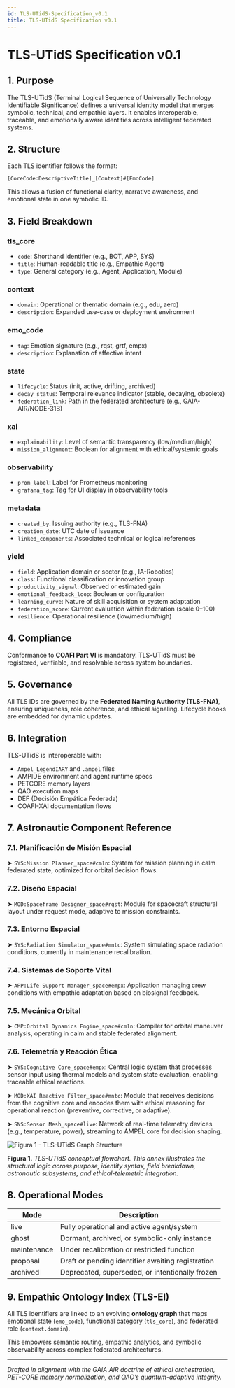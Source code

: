 ```yaml
---
id: TLS-UTidS-Specification_v0.1
title: TLS-UTidS Specification v0.1
---
```


# TLS-UTidS Specification v0.1

## 1. Purpose

The TLS-UTidS (Terminal Logical Sequence of Universally Technology Identifiable Significance) defines a universal identity model that merges symbolic, technical, and empathic layers. It enables interoperable, traceable, and emotionally aware identities across intelligent federated systems.

## 2. Structure

Each TLS identifier follows the format:

```
[CoreCode:DescriptiveTitle]_[Context]#[EmoCode]
```

This allows a fusion of functional clarity, narrative awareness, and emotional state in one symbolic ID.

## 3. Field Breakdown

### tls_core

- `code`: Shorthand identifier (e.g., BOT, APP, SYS)
- `title`: Human-readable title (e.g., Empathic Agent)
- `type`: General category (e.g., Agent, Application, Module)

### context

- `domain`: Operational or thematic domain (e.g., edu, aero)
- `description`: Expanded use-case or deployment environment

### emo_code

- `tag`: Emotion signature (e.g., rqst, grtf, empx)
- `description`: Explanation of affective intent

### state

- `lifecycle`: Status (init, active, drifting, archived)
- `decay_status`: Temporal relevance indicator (stable, decaying, obsolete)
- `federation_link`: Path in the federated architecture (e.g., GAIA-AIR/NODE-31B)

### xai

- `explainability`: Level of semantic transparency (low/medium/high)
- `mission_alignment`: Boolean for alignment with ethical/systemic goals

### observability

- `prom_label`: Label for Prometheus monitoring
- `grafana_tag`: Tag for UI display in observability tools

### metadata

- `created_by`: Issuing authority (e.g., TLS-FNA)
- `creation_date`: UTC date of issuance
- `linked_components`: Associated technical or logical references

### yield

- `field`: Application domain or sector (e.g., IA-Robotics)
- `class`: Functional classification or innovation group
- `productivity_signal`: Observed or estimated gain
- `emotional_feedback_loop`: Boolean or configuration
- `learning_curve`: Nature of skill acquisition or system adaptation
- `federation_score`: Current evaluation within federation (scale 0–100)
- `resilience`: Operational resilience (low/medium/high)

## 4. Compliance

Conformance to **COAFI Part VI** is mandatory. TLS-UTidS must be registered, verifiable, and resolvable across system boundaries.

## 5. Governance

All TLS IDs are governed by the **Federated Naming Authority (TLS-FNA)**, ensuring uniqueness, role coherence, and ethical signaling. Lifecycle hooks are embedded for dynamic updates.

## 6. Integration

TLS-UTidS is interoperable with:

- `Ampel_LegendIARY` and `.ampel` files
- AMPIDE environment and agent runtime specs
- PETCORE memory layers
- QAO execution maps
- DEF (Decisión Empática Federada)
- COAFI-XAI documentation flows

## 7. Astronautic Component Reference

### 7.1. Planificación de Misión Espacial

➤ `SYS:Mission Planner_space#cmln`: System for mission planning in calm federated state, optimized for orbital decision flows.

### 7.2. Diseño Espacial

➤ `MOD:Spaceframe Designer_space#rqst`: Module for spacecraft structural layout under request mode, adaptive to mission constraints.

### 7.3. Entorno Espacial

➤ `SYS:Radiation Simulator_space#mntc`: System simulating space radiation conditions, currently in maintenance recalibration.

### 7.4. Sistemas de Soporte Vital

➤ `APP:Life Support Manager_space#empx`: Application managing crew conditions with empathic adaptation based on biosignal feedback.

### 7.5. Mecánica Orbital

➤ `CMP:Orbital Dynamics Engine_space#cmln`: Compiler for orbital maneuver analysis, operating in calm and stable federated alignment.

### 7.6. Telemetría y Reacción Ética

➤ `SYS:Cognitive Core_space#empx`: Central logic system that processes sensor input using thermal models and system state evaluation, enabling traceable ethical reactions.

➤ `MOD:XAI Reactive Filter_space#mntc`: Module that receives decisions from the cognitive core and encodes them with ethical reasoning for operational reaction (preventive, corrective, or adaptive).

➤ `SNS:Sensor Mesh_space#live`: Network of real-time telemetry devices (e.g., temperature, power), streaming to AMPEL core for decision shaping.

![Figura 1 - TLS-UTidS Graph Structure](sandbox:/mnt/data/TLS-UTiDS_Specification_graph_structure.png)

**Figura 1.** *TLS-UTidS conceptual flowchart. This annex illustrates the structural logic across purpose, identity syntax, field breakdown, astronautic subsystems, and ethical-telemetric integration.*

## 8. Operational Modes

| Mode        | Description                                       |
| ----------- | ------------------------------------------------- |
| live        | Fully operational and active agent/system         |
| ghost       | Dormant, archived, or symbolic-only instance      |
| maintenance | Under recalibration or restricted function        |
| proposal    | Draft or pending identifier awaiting registration |
| archived    | Deprecated, superseded, or intentionally frozen   |

## 9. Empathic Ontology Index (TLS-EI)

All TLS identifiers are linked to an evolving **ontology graph** that maps emotional state (`emo_code`), functional category (`tls_core`), and federated role (`context.domain`).

This empowers semantic routing, empathic analytics, and symbolic observability across complex federated architectures.

---

*Drafted in alignment with the GAIA AIR doctrine of ethical orchestration, PET-CORE memory normalization, and QAO’s quantum-adaptive integrity.*
